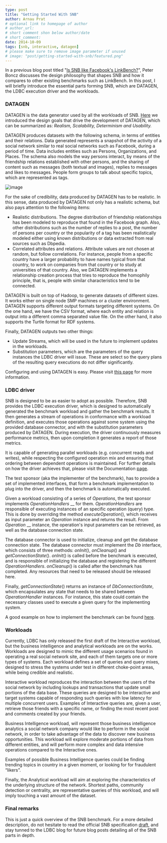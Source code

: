 ```yaml
---
type: post
title: "Getting Started With SNB"
author: Arnau Prat
# optional link to homepage of author
# author_url: 
# short comment shon below author/date
# short_comment:
date: 2014-10-09
tags: [snb, interactive, datagen]
# please make sure to remove image parameter if unused
# image: "post/getting-started-with-snb/featured.png" 
---
```




In a previous blog post titled "[Is SNB like Facebook's LinkBench?](../is-snb-like-facebooks-linkbench/)", Peter Boncz discusses the design philosophy that shapes SNB and how it compares to other existing benchmarks such as LinkBench. In this post, I will briefly introduce the essential parts forming SNB, which are DATAGEN, the LDBC execution driver and the workloads.

### DATAGEN

DATAGEN is the data generator used by all the workloads of SNB.
[Here](/post/datagen-data-generation-for-the-social-network-benchmark/)
we introduced the design goals that drive the development of DATAGEN,
which can be summarized as: *Realism, Scalability, Determinism and
Usability.*

DATAGEN produces datasets with the following schema, in terms of
entities and their relations. Data generated represents a snapshot of
the activity of a social network similar to real social networks such as
Facebook, during a period of time. Data includes entities such as
Persons, Organizations, and Places. The schema also models the way
persons interact, by means of the friendship relations established with
other persons, and the sharing of content such as messages (both textual
and images), replies to messages and likes to messages. People form
groups to talk about specific topics, which are represented as tags.

![image](schema.png)

For the sake of credibility, data produced by DATAGEN has to be
realistic. In this sense, data produced by DATAGEN not only has a
realistic schema, but also pays attention to the following items:

* Realistic distributions. The degree distribution of friendship
relationships has been modeled to reproduce that found in the Facebook
graph. Also, other distributions such as the number of
replies to a post, the number of persons per country or the popularity
of a tag has been realistically modeled either using known distributions
or data extracted from real sources such as Dbpedia.
* Correlated attributes and relations. Attribute values are not chosen
at random, but follow correlations. For instance, people from a specific
country have a larger probability to have names typical from that
country, to work on companies from that country or to study at
universities of that country. Also, we DATAGEN implements a relationship
creation process that tries to reproduce the homophily principle, that
is, people with similar characteristics tend to be connected.

DATAGEN is built on top of Hadoop, to generate datasets of different
sizes. It works either on single node SMP machines or a cluster
environment. DATAGEN supports different output formats targeting
different systems. On the one hand, we have the CSV format, where each
entity and relation is output into a different comma separated value
file. On the other hand, it also supports the Turtle format for RDF
systems.

Finally, DATAGEN outputs two other things:

* Update Streams, which will be used in the future to implement updates
in the workloads.
* Substitution parameters, which are the parameters of the query instances the LDBC driver will issue. These are select so the query plans of the resulting query executions do not differ significantly.

Configuring and using DATAGEN is easy. Please visit
[this page](https://github.com/ldbc/ldbc_snb_datagen) for more
information.

### LDBC driver

SNB is designed to be as easier to adopt as possible. Therefore, SNB
provides the LDBC execution driver, which is designed to automatically
generated the benchmark workload and gather the benchmark results. It
then generates a stream of operations in conformance with a workload
definition, and executes those operations against some system using the
provided database connector, and with the substitution parameters
produced by DATAGEN. During execution, the driver continuously measures
performance metrics, then upon completion it generates a report of those
metrics.

It is capable of generating parallel workloads (e.g. concurrent reads
and writes), while respecting the configured operation mix and ensuring
that ordering between dependent operations is maintained. For further
details on how the driver achieves that, please visit the Documentation
[page](https://github.com/ldbc/ldbc_driver/wiki).

The test sponsor (aka the implementer of the benchmark), has to provide
a set of implemented interfaces, that form a benchmark implementation to
plug into the driver, and then the benchmark is automatically executed.

Given a workload consisting of a series of _Operations_, the test
sponsor implements _OperationHandlers_ __ for them. _OperationHandlers_
are responsible of executing instances of an specific operation (query)
type. This is done by overriding the method _executeOperation_(), which
receives as input parameter an _Operation_ instance and returns the
result. From _Operation_ __ instance, the operation's input parameters
can be retrieved, as well as the database connection state.

The database connector is used to initialize, cleanup and get the
database connection state. The database connector must implement the
_Db_ interface, which consists of three methods: _onInit_(),
_onCleanup_() and _getConnectionState_(). _onInit_() is called before
the benchmark is executed, and is responsible of initializing the
database and registering the different _OperationHandlers_.
_onCleanup_() is called after the benchmark has completed. Any resources
that need to be released should be released here.

Finally, _getConnectionState_() returns an instance of
_DbConnectionState_, which encapsulates any state that needs to be
shared between _OperationHandler_ instances. For instance, this state
could contain the necessary classes used to execute a given query for
the implementing system.

A good example on how to implement the benchmark can be found
[here](https://github.com/ldbc/ldbc_driver/wiki/Implementing%20a%20Database%20Connector).

### Workloads

Currently, LDBC has only released the first draft of the Interactive
workload, but the business intelligence and analytical workloads are on
the works. Workloads are designed to mimic the different usage scenarios
found in operating a real social network site, and each of them targets
one or more types of systems. Each workload defines a set of queries and
query mixes, designed to stress the systems under test in different
choke-point areas, while being credible and realistic.

Interactive workload reproduces the interaction between the users of the
social network by including lookups and transactions that update small
portions of the data base. These queries are designed to be interactive
and target systems capable of responding such queries with low latency
for multiple concurrent users. Examples of Interactive queries are,
given a user, retrieve those friends with a specific name, or finding
the most recent post and comments created by your friends.

Business Intelligence workload, will represent those business
intelligence analytics a social network company would like to perform in
the social network, in order to take advantage of the data to discover
new business opportunities. This workload will explore moderate portions
of data from different entities, and will perform more complex and data
intensive operations compared to the Interactive ones.

Examples of possible Business Intelligence queries could be finding
trending topics in country in a given moment, or looking for for
fraudulent “likers”.

Finally, the Analytical workload will aim at exploring the
characteristics of the underlying structure of the network. Shortest
paths, community detection or centrality, are representative queries of
this workload, and will imply touching a vast amount of the dataset.

### Final remarks

This is just a quick overview of the SNB benchmark. For a more detailed
description, do not hesitate to read the official SNB specification
[draft](https://github.com/ldbc/ldbc_snb_docs), and stay tunned to the
LDBC blog for future blog posts detailing all of the SNB parts in depth.